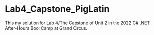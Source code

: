 # Lab4_Capstone_PigLatin
This my solution for Lab 4/The Capstone of Unit 2 in the 2022 C# .NET After-Hours Boot Camp at Grand Circus.
